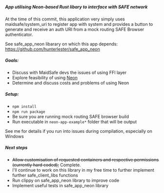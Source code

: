 ##### App utilising Neon-based Rust libary to interface with SAFE network

At the time of this commit, this application very simply uses maidsafe/system_uri to register app with system and provides a button to generate and receive an auth URI from a mock routing SAFE Browser authenticator.

See safe_app_neon libarary on which this app depends: https://github.com/hunterlester/safe_app_neon

##### Goals:
- Discuss with MaidSafe devs the issues of using FFI layer
- Explore feasibility of using [Neon](https://www.neon-bindings.com/)
- Determine and discuss costs and problems of using Neon

##### Setup:
- `npm install`
- `npm run package`
- Be sure you are running mock routing SAFE browser build
- Run executable in `neon-app-example*` folder that will be output

See me for details if you run into issues during compilation, especially on Windows

##### Next steps
- ~~Allow customisation of requested containers and respective permissions (currently hard coded);~~ Complete.
- I'll continue to work on this library in my free time to further implement further safe_client_libs functions
- Run clippy on safe_app_neon library to improve code
- Implement useful tests in safe_app_neon library
